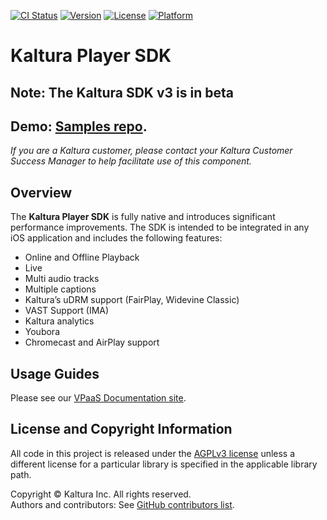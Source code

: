 [![CI Status](https://img.shields.io/travis/kaltura/playkit-ios.svg?style=flat)](https://travis-ci.org/kaltura/playkit-ios)
[![Version](https://img.shields.io/cocoapods/v/PlayKit.svg?style=flat)](https://cocoadocs.org/docsets/PlayKit)
[![License](https://img.shields.io/cocoapods/l/PlayKit.svg?style=flat)](https://cocoadocs.org/docsets/PlayKit)
[![Platform](https://img.shields.io/cocoapods/p/PlayKit.svg?style=flat)](https://cocoadocs.org/docsets/PlayKit)

# Kaltura Player SDK
## Note: The Kaltura SDK v3 is in beta
## Demo: [Samples repo](https://github.com/kaltura/playkit-ios-samples).

*If you are a Kaltura customer, please contact your Kaltura Customer Success Manager to help facilitate use of this component.*

## Overview
The **Kaltura Player SDK** is fully native and introduces significant performance improvements. The SDK is intended to be integrated in any iOS application and includes the following features:

* Online and Offline Playback
* Live
* Multi audio tracks
* Multiple captions
* Kaltura’s uDRM support (FairPlay, Widevine Classic)
* VAST Support (IMA)
* Kaltura analytics
* Youbora
* Chromecast and AirPlay support

## Usage Guides
Please see our [VPaaS Documentation site](https://vpaas.kaltura.com/documentation/Mobile-Video-Player-SDKs/iOS_Introduction.html).

## License and Copyright Information
All code in this project is released under the [AGPLv3 license](http://www.gnu.org/licenses/agpl-3.0.html) unless a different license for a particular library is specified in the applicable library path.   

Copyright © Kaltura Inc. All rights reserved.   
Authors and contributors: See [GitHub contributors list](https://github.com/kaltura/playkit-ios/graphs/contributors).  
